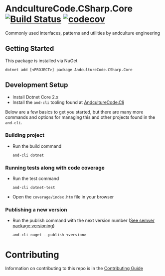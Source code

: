 # AndcultureCode.CSharp.Core [![Build Status](https://travis-ci.org/AndcultureCode/AndcultureCode.CSharp.Core.svg?branch=master)](https://travis-ci.org/AndcultureCode/AndcultureCode.CSharp.Core) [![codecov](https://codecov.io/gh/AndcultureCode/AndcultureCode.CSharp.Core/branch/master/graph/badge.svg)](https://codecov.io/gh/AndcultureCode/AndcultureCode.CSharp.Core)
Commonly used interfaces, patterns and utilities by andculture engineering

## Getting Started
This package is installed via NuGet
```
dotnet add [<PROJECT>] package AndcultureCode.CSharp.Core
```


## Development Setup

* Install Dotnet Core 2.x
* Install the `and-cli` tooling found at [AndcultureCode.Cli](https://github.com/AndcultureCode/AndcultureCode.Cli)

Below are a few basics to get you started, but there are many more commands and options for managing this and other projects found in the `and-cli`.

### Building project
* Run the build command
    ```
    and-cli dotnet
    ```

### Running tests along with code coverage
* Run the test command
    ```
    and-cli dotnet-test
    ```
* Open the `coverage/index.htm` file in your browser

### Publishing a new version
* Run the publish command with the next version number ([See semver package versioning](https://docs.microsoft.com/en-us/nuget/concepts/package-versioning))
    ```
    and-cli nuget --publish <version>
    ```


Contributing
======

Information on contributing to this repo is in the [Contributing Guide](CONTRIBUTING.md)